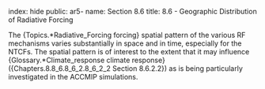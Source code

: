 index: hide
public: ar5-
name: Section 8.6
title: 8.6 - Geographic Distribution of Radiative Forcing

The {Topics.*Radiative_Forcing forcing} spatial pattern of the various RF mechanisms varies substantially in space and in time, especially for the NTCFs. The spatial pattern is of interest to the extent that it may influence {Glossary.*Climate_response climate response} ({Chapters.8.8_6.8_6_2.8_6_2_2 Section 8.6.2.2}) as is being particularly investigated in the ACCMIP simulations.
